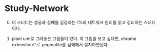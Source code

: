 # Study-Network
0. 이 스터디는 성공과 실패를 결정하는 1%의 네트워크 원리를 읽고 정리하는 스터디이다.

1. plant uml로 그려놓은 그림들이 있다.
이 그림을 보고 싶다면, chrome extenstion으로 pegmatite를 검색해서 설치하면된다.
